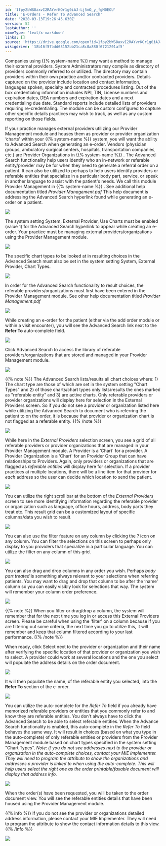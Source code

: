 ```yaml
---
id: '1fpy2bWS8axvI2RAYvrKOr1g0iAJ-Lj5mO_y_fgM0EOU'
title: 'E-Orders - Refer To Advanced Search'
date: '2020-03-13T19:26:45.630Z'
version: 52
lastAuthor: ''
mimeType: 'text/x-markdown'
links: []
source: 'https://drive.google.com/open?id=1fpy2bWS8axvI2RAYvrKOr1g0iAJ-Lj5mO_y_fgM0EOU'
wikigdrive: '18b16f57bdd63152bb21ca8c0a880f6721201af5'
---
```

Companies using {{% system-name %}} may want a method to manage their external providers. System Administrators may compile as directory of providers commonly referred to or utilized. The directory may contain providers within their own practice and/or contracted providers. Details captured on the provider include location and contact information, languages spoken, specialty and contracted procedures listing. Out of the box credentialing information includes NPI, TIN, License numbers and expiration dates, DEA numbers and expiration dates and a next credentialing due date. Standard reports include detailed lists of providers requiring re-credentialing. The module can be custom configured to capture other specific details practices may wish to track, as well as any custom reporting on those fields.

If your practice manages external providers utilizing our Provider Management module and houses them as provider or provider organization ‘charts' within your {{% system-name %}} system, you will want the ability to Advanced Search when generating an e-order. Vendors (physician groups, ambulatory surgical centers, hospitals, transportation companies, etc.) are Provider Organizations in {{% system-name %}} . The Advanced Search functionality help users identify who an in-network or referable entity/provider may be for when they need to generate a referral order on a patient. It can also be utilized to perhaps to help users identify providers or referable entities that specialize in a particular body part, service, or speak in another language to assist with the patient's needs. We call this module Provider Management in {{% system-name %}} . See additional help documentation titled *Provider Management.pdf* This help document is addressing the Advanced Search hyperlink found while generating an e-order on a patient.

![](../e-orders-refer-to-advanced-search.assets/c1b3cec56d0d133e80dbdf2c466e4e4c.png)

The system setting System, External Provider, Use Charts must be enabled (value 1) for the Advanced Search hyperlink to appear while creating an e-order. Your practice must be managing external providers/organizations using the Provider Management module.

![](../e-orders-refer-to-advanced-search.assets/977e6a5d639de64dc1cb9fd50e6e0b2e.png)

The specific chart types to be looked at in resulting choices in the Advanced Search must also be set in the system setting System, External Provider, Chart Types.

![](../e-orders-refer-to-advanced-search.assets/b2476997f303d4f9e0791544275c6b4b.png)

In order for the Advanced Search functionality to result choices, the referable providers/organizations must first have been entered in the Provider Management module. See other help documentation titled *Provider Management.pdf*

![](../e-orders-refer-to-advanced-search.assets/7dd3be3e3d9eb1efba1a46c2bce21cf4.png)

While creating an e-order for the patient (either via the add order module or within a visit encounter), you will see the Advanced Search link next to the **Refer To** auto-complete field.

![](../e-orders-refer-to-advanced-search.assets/c1b3cec56d0d133e80dbdf2c466e4e4c.png)

Click Advanced Search to access the library of referable providers/organizations that are stored and managed in your Provider Management module.

![](../e-orders-refer-to-advanced-search.assets/0aa6847a67a94ea071acd0295d5aa59b.png)

{{% note %}}
The Advanced Search lists/results all chart choices where: 1) The chart type are those of which are set in the system setting "Chart Types" and 2) of those charts/chart types only lists/results the ones marked as "referable entity" and 3) are active charts. Only referable providers or provider organizations will display here for selection in the External Providers screen. So if you do not see a provider or organization listed here while utilizing the Advanced Search to document who is referring the patient to on the order, it is because that provider or organization chart is not flagged as a referable entity.
{{% /note %}}

![](../e-orders-refer-to-advanced-search.assets/4bec90c8d80bf805cce39fadae0b80b9.png)

While here in the *External Providers* selection screen, you see a grid of all referable providers or provider organizations that are managed in your Provider Management module. A Provider is a ‘Chart' for a provider. A Provider Organization is a ‘Chart' for an Provider Group that can have relationships to Providers. Again, only providers or organizations that are flagged as *referable entities* will display here for selection. If a provider practices at multiple locations, there will be a line item for that provider for *each* address so the user can decide which location to send the patient.

![](../e-orders-refer-to-advanced-search.assets/9ac35fc6c7d160098bb96cad1c807a9b.png)

You can utilize the right scroll bar at the bottom of the *External Providers* screen to see more identifying information regarding the referable provider or organization such as language, office hours, address, body parts they treat etc. This result grid can be a customized layout of specific columns/data you wish to result.

![](../e-orders-refer-to-advanced-search.assets/ed99fd066213e868dc4926af833b5279.png)

You can also use the filter feature on any column by clicking the ? icon on any column. You can filter the selections on this screen to perhaps only display to you providers that specialize in a particular language. You can utilize the filter on any column of this grid.

![](../e-orders-refer-to-advanced-search.assets/37ff715c9386f79d31e0d9765153a3b9.png)

You can also drag and drop columns in any order you wish. Perhaps *body part treated* is something always relevant to your selections when referring patients. You may want to drag and drop that column to be after the ‘name' column so you can easily visibly look for selections that way. The system will remember your column order preference.

![](../e-orders-refer-to-advanced-search.assets/516cd45c40e04be009b9bac7aad58863.png)

{{% note %}}
When you filter or drag/drop a column, the system will remember that for the next time you log in or access this External Providers screen. Please be careful when using the ‘filter' on a column because if you are filtering out some criteria, the next time you go to utilize this, it will remember and keep that column filtered according to your last performance.
{{% /note %}}

When ready, click Select next to the provider or organization and their name after verifying the specific location of that provider or organization you wish to select. A provider could work at several locations and the one you select will populate the address details on the order document.

![](../e-orders-refer-to-advanced-search.assets/52aae338dfb813c2576db2fbae8e5b6c.png)

It will then populate the name, of the referable entity you selected, into the **Refer To** section of the e-order.

![](../e-orders-refer-to-advanced-search.assets/49781ec9712343e7a228f1fe8f8add31.png)

You can utilize the auto-complete for the *Refer To* field if you already have memorized referable providers or entities that you commonly refer to and know they are referable entities. You don't always have to click the Advanced Search to be able to select referable entities. When the Advance Search functionality is enabled, this auto-complete in the *Refer To* field behaves the same way. It will result in choices (based on what you type in the auto-complete) of only referable entities or providers from the Provider Management module based on chart types specified in the system setting "Chart Types". *Note: If you do not see addresses next to the provider or organization in the auto-complete choices, contact your MIE Implementer. They will need to program the attribute to show the organizations and addresses a provider is linked to when using the auto-complete. This will help users select the right one as the order printable/faxable document will display that address info.*

![](../e-orders-refer-to-advanced-search.assets/0f1f4c315479f0f3d58168da5cf66505.png)

When the order(s) have been requested, you will be taken to the order document view. You will see the referable entities details that have been housed using the Provider Management module.

{{% info %}}
If you do not see the provider or organizations detailed address information, please contact your MIE Implementer. They will need to program the attribute to show the contact information details to this view.
{{% /info %}}

![](../e-orders-refer-to-advanced-search.assets/c35e8ceda86c4e5bd76cfe2759a9670d.png)
